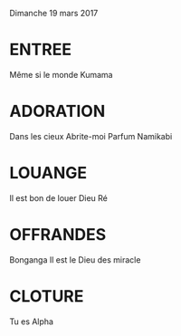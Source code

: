 Dimanche 19 mars 2017

# ENTREE
Même si le monde
Kumama

# ADORATION
Dans les cieux
Abrite-moi
Parfum Namikabi

# LOUANGE
Il est bon de louer Dieu Ré

# OFFRANDES
Bonganga 
Il est le Dieu des miracle

# CLOTURE
Tu es Alpha
